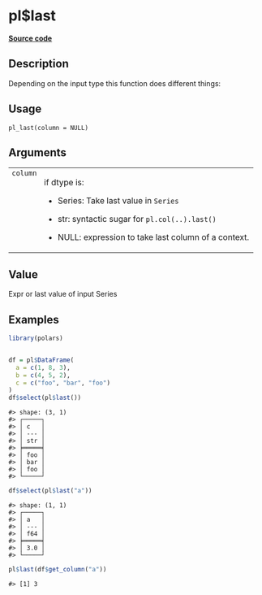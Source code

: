 

# pl$last

[**Source code**](https://github.com/pola-rs/r-polars/tree/1fd6c01b862685c50e295d9b2ef690a69c3a7963/R/functions__lazy.R#L195)

## Description

Depending on the input type this function does different things:

## Usage

<pre><code class='language-R'>pl_last(column = NULL)
</code></pre>

## Arguments

<table>
<tr>
<td style="white-space: nowrap; font-family: monospace; vertical-align: top">
<code id="pl_last_:_column">column</code>
</td>
<td>

if dtype is:

<ul>
<li>

Series: Take last value in <code>Series</code>

</li>
<li>

str: syntactic sugar for
<code style="white-space: pre;">pl.col(..).last()</code>

</li>
<li>

NULL: expression to take last column of a context.

</li>
</ul>
</td>
</tr>
</table>

## Value

Expr or last value of input Series

## Examples

``` r
library(polars)


df = pl$DataFrame(
  a = c(1, 8, 3),
  b = c(4, 5, 2),
  c = c("foo", "bar", "foo")
)
df$select(pl$last())
```

    #> shape: (3, 1)
    #> ┌─────┐
    #> │ c   │
    #> │ --- │
    #> │ str │
    #> ╞═════╡
    #> │ foo │
    #> │ bar │
    #> │ foo │
    #> └─────┘

``` r
df$select(pl$last("a"))
```

    #> shape: (1, 1)
    #> ┌─────┐
    #> │ a   │
    #> │ --- │
    #> │ f64 │
    #> ╞═════╡
    #> │ 3.0 │
    #> └─────┘

``` r
pl$last(df$get_column("a"))
```

    #> [1] 3

